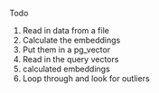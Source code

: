 Todo
1. Read in data from a file
2. Calculate the embeddings
3. Put them in a pg_vector
4. Read in the query vectors
5. calculated embeddings
6. Loop through and look for outliers